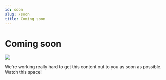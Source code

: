 ```yaml
---
id: soon
slug: /soon
title: Coming soon
---
```


# Coming soon

![](/img/sad_face.png)

We're working really hard to get this content out to you as soon as possible. Watch this space!